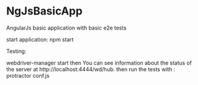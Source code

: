 # NgJsBasicApp
AngularJs basic application with basic e2e tests

start application: npm start

Testing:

webdriver-manager start
then
You can see information about the status of the server at http://localhost:4444/wd/hub.
then
run the tests with : protractor conf.js
